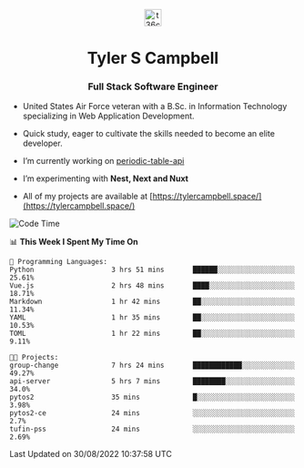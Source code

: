 <p align="center">
<a href="https://www.linkedin.com/in/t36campbell" target="blank"><img align="center" src="https://ik.imagekit.io/t36campbell/Portfolio/linkedin.png.original_m8bbGgPh6.png" alt="t36campbell" height="30" width="30" /></a>
</p>
<h1 align="center">Tyler S Campbell</h1>
<h3 align="center">Full Stack Software Engineer</h3>

* United States Air Force veteran with a B.Sc. in Information Technology specializing in Web Application Development. 

* Quick study, eager to cultivate the skills needed to become an elite developer.

* I’m currently working on [periodic-table-api](https://github.com/t36campbell/periodic-table-api)

* I’m experimenting with **Nest, Next and Nuxt**

* All of my projects are available at [https://tylercampbell.space/](https://tylercampbell.space/)

<!--START_SECTION:waka-->
![Code Time](http://img.shields.io/badge/Code%20Time-1%2C765%20hrs%2040%20mins-blue)

📊 **This Week I Spent My Time On** 

```text
💬 Programming Languages: 
Python                   3 hrs 51 mins       ██████░░░░░░░░░░░░░░░░░░░   25.61% 
Vue.js                   2 hrs 48 mins       ████░░░░░░░░░░░░░░░░░░░░░   18.71% 
Markdown                 1 hr 42 mins        ██░░░░░░░░░░░░░░░░░░░░░░░   11.34% 
YAML                     1 hr 35 mins        ██░░░░░░░░░░░░░░░░░░░░░░░   10.53% 
TOML                     1 hr 22 mins        ██░░░░░░░░░░░░░░░░░░░░░░░   9.11%

🐱‍💻 Projects: 
group-change             7 hrs 24 mins       ████████████░░░░░░░░░░░░░   49.27% 
api-server               5 hrs 7 mins        ████████░░░░░░░░░░░░░░░░░   34.0% 
pytos2                   35 mins             █░░░░░░░░░░░░░░░░░░░░░░░░   3.98% 
pytos2-ce                24 mins             ░░░░░░░░░░░░░░░░░░░░░░░░░   2.7% 
tufin-pss                24 mins             ░░░░░░░░░░░░░░░░░░░░░░░░░   2.69%

```


 Last Updated on 30/08/2022 10:37:58 UTC
<!--END_SECTION:waka-->
